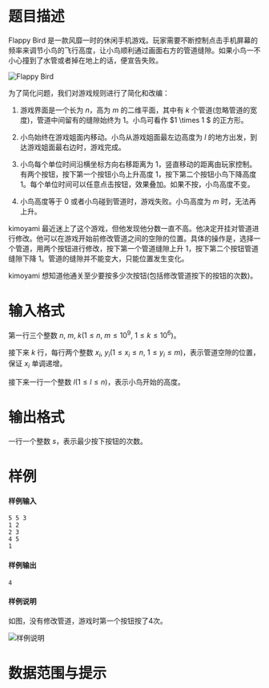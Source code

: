 
# 题目描述

Flappy Bird 是一款风靡一时的休闲手机游戏。玩家需要不断控制点击手机屏幕的频率来调节小鸟的飞行高度，让小鸟顺利通过画面右方的管道缝隙。如果小鸟一不小心撞到了水管或者掉在地上的话，便宣告失败。

<img src="source/seuoj/183/img/aHR0cHM6Ly9vai5zZXVjcGMuY2x1Yi9wcm9ibGVtLzE4My90ZXN0ZGF0YS9kb3dubG9hZC80XzEucG5n.png" alt="Flappy Bird">
  
为了简化问题，我们对游戏规则进行了简化和改编：

  1. 游戏界面是一个长为 $n$，高为 $m$ 的二维平面，其中有 $k$ 个管道(忽略管道的宽度)，管道中间留有的缝隙始终为 $1$。小鸟可看作 $1 \times 1 $ 的正方形。

  2. 小鸟始终在游戏姐面内移动。小鸟从游戏姐面最左边高度为 $l$ 的地方出发，到达游戏姐面最右边时，游戏完成。

  3. 小鸟每个单位时间沿横坐标方向右移距离为 $1$，竖直移动的距离由玩家控制。有两个按钮，按下第一个按钮小鸟上升高度 $1$，按下第二个按钮小鸟下降高度 $1$。每个单位时间可以任意点击按钮，效果叠加。如果不按，小鸟高度不变。

  4. 小鸟高度等于 $0$ 或者小鸟碰到管道时，游戏失败。小鸟高度为 $m$ 时，无法再上升。

kimoyami 最近迷上了这个游戏，但他发现他分数一直不高。他决定开挂对管道进行修改。他可以在游戏开始前修改管道之间的空隙的位置。具体的操作是，选择一个管道，用两个按钮进行修改，按下第一个管道缝隙上升 $1$，按下第二个按钮管道缝隙下降 $1$。管道的缝隙并不能变大，只能位置发生变化。
  
kimoyami 想知道他通关至少要按多少次按钮(包括修改管道按下的按钮的次数)。


# 输入格式

第一行三个整数 $n,\ m,\ k(1 \leq n,\ m \leq 10^9,\ 1 \leq k \leq 10^6)$。  

接下来 $k$ 行，每行两个整数 $x_i,\ y_i(1 \leq x_i \leq n,\ 1 \leq y_i \leq m)$，表示管道空隙的位置，保证 $x_i$ 单调递增。  

接下来一行一个整数 $l(1 \leq l \leq n)$，表示小鸟开始的高度。


# 输出格式

一行一个整数 $s$，表示最少按下按钮的次数。

# 样例

#### 样例输入

```plain
5 5 3
1 2
2 3
4 5
1
```

#### 样例输出

```plain
4
```

#### 样例说明

如图，没有修改管道，游戏时第一个按钮按了4次。

<img src="source/seuoj/183/img/aHR0cHM6Ly9vai5zZXVjcGMuY2x1Yi9wcm9ibGVtLzE4My90ZXN0ZGF0YS9kb3dubG9hZC80LTIucG5n.png" alt="样例说明">

# 数据范围与提示



